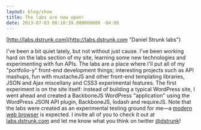 ```yaml
---
layout: blog/show
title: The labs are now open!
date: 2013-07-03 08:10:39.000000000 -04:00
---
```


[http://labs.dstrunk.com](http://labs.dstrunk.com "Daniel Strunk labs")

I've been a bit quiet lately, but not without just cause. I've been working hard on the labs section of my site, learning some new technologies and experimenting with fun APIs.  The labs are a place where I'll put all of my "portfolio-y" front-end development things; interesting projects such as API mashups, fun with mustacheJS and other front-end templating libraries, JSON and Ajax miscellany and CSS3 experimental features. The first experiment is on the site itself: instead of building a typical WordPress site, I went ahead and created a BackboneJS WordPress "application" using the WordPress JSON API plugin, BackboneJS, lodash and requireJS. Note that the labs were created as an experimental testing ground for me—a [modern web browser](http://browsehappy.com/ "Browse Happy") is expected. I invite all of you to check it out at [labs.dstrunk.com](http://labs.dstrunk.com "Daniel Strunk labs") and let me know what you think on twitter [@dstrunk](http://twitter.com/dstrunk "Twitter - @dstrunk")!
